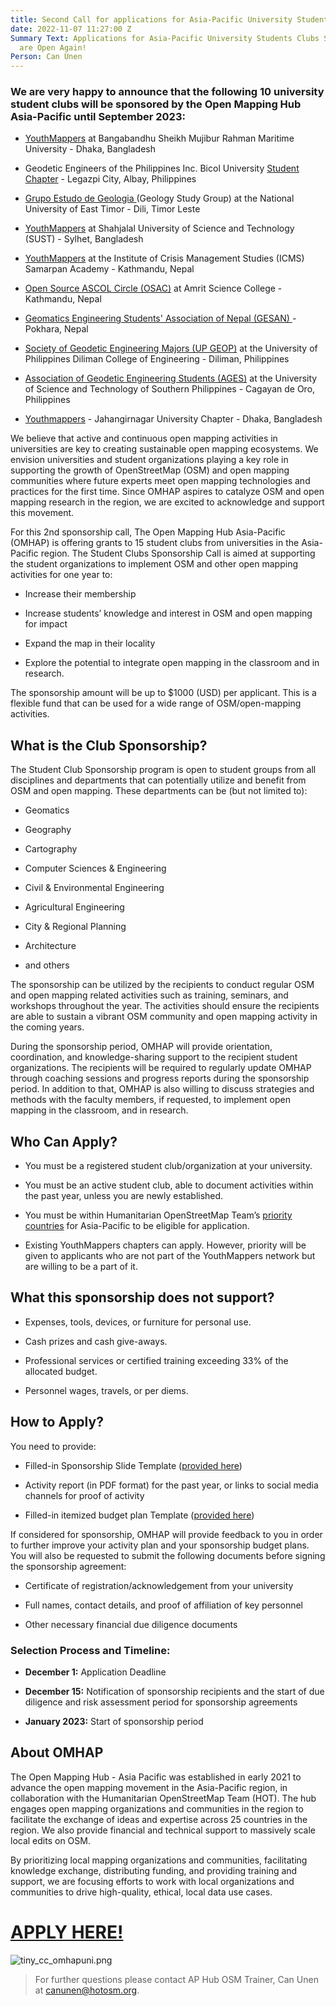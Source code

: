 ```yaml
---
title: Second Call for applications for Asia-Pacific University Students Clubs Sponsorship!
date: 2022-11-07 11:27:00 Z
Summary Text: Applications for Asia-Pacific University Students Clubs Sponsorship
  are Open Again!
Person: Can Unen
---
```


### We are very happy to announce that the following 10 university student clubs will be sponsored by the Open Mapping Hub Asia-Pacific until September 2023:

* [YouthMappers](https://www.facebook.com/YouthMapperatBSMRMU) at Bangabandhu Sheikh Mujibur Rahman Maritime University - Dhaka, Bangladesh

* Geodetic Engineers of the Philippines Inc. Bicol University [Student Chapter](https://www.facebook.com/gepbusc2022) - Legazpi City, Albay, Philippines

* [Grupo Estudo de Geologia ](https://www.facebook.com/grupoestudogeologia)(Geology Study Group) at the National University of East Timor - Dili, Timor Leste

* [YouthMappers](https://www.facebook.com/YouthMapperatSUST) at Shahjalal University of Science and Technology (SUST) - Sylhet, Bangladesh

* [YouthMappers](https://www.facebook.com/ICMSYOUTHMAPPERS) at the Institute of Crisis Management Studies (ICMS) Samarpan Academy - Kathmandu, Nepal

* [Open Source ASCOL Circle (OSAC)](https://twitter.com/osac_ascol) at Amrit Science College - Kathmandu, Nepal

* [Geomatics Engineering Students' Association of Nepal (GESAN) ](https://www.facebook.com/gesan2014)- Pokhara, Nepal

* [Society of Geodetic Engineering Majors (UP GEOP)](https://www.facebook.com/theupgeop) at the University of Philippines Diliman College of Engineering  - Diliman, Philippines

* [Association of Geodetic Engineering Students (AGES)](https://www.facebook.com/ustp.ages) at the University of Science and Technology of Southern Philippines - Cagayan de Oro, Philippines

* [Youthmappers](https://www.facebook.com/youthmappers.IRSJU/about) - Jahangirnagar University Chapter - Dhaka, Bangladesh

We believe that active and continuous open mapping activities in universities are key to creating sustainable open mapping ecosystems. We envision universities and student organizations playing a key role in supporting the growth of OpenStreetMap (OSM) and open mapping communities where future experts meet open mapping technologies and practices for the first time. Since OMHAP aspires to catalyze OSM and open mapping research in the region, we are excited to acknowledge and support this movement.

For this 2nd sponsorship call, The Open Mapping Hub Asia-Pacific (OMHAP) is offering grants to 15 student clubs from universities in the Asia-Pacific region. The Student Clubs Sponsorship Call is aimed at supporting the student organizations to implement OSM and other open mapping activities for one year to:

* Increase their membership

* Increase students’ knowledge and interest in OSM and open mapping for impact

* Expand the map in their locality

* Explore the potential to integrate open mapping in the classroom and in research.

The sponsorship amount will be up to $1000 (USD) per applicant. This is a flexible fund that can be used for a wide range of OSM/open-mapping activities.

## What is the Club Sponsorship?

The Student Club Sponsorship program is open to student groups from all disciplines and departments that can potentially utilize and benefit from OSM and open mapping. These departments can be (but not limited to):

* Geomatics

* Geography

* Cartography

* Computer Sciences & Engineering

* Civil & Environmental Engineering

* Agricultural Engineering

* City & Regional Planning

* Architecture

* and others

The sponsorship can be utilized by the recipients to conduct regular OSM and open mapping related activities such as training, seminars, and workshops throughout the year. The activities should ensure the recipients are able to sustain a vibrant OSM community and open mapping activity in the coming years.

During the sponsorship period, OMHAP will provide orientation, coordination, and knowledge-sharing support to the recipient student organizations. The recipients will be required to regularly update OMHAP through coaching sessions and progress reports during the sponsorship period. In addition to that, OMHAP is also willing to discuss strategies and methods with the faculty members, if requested, to implement open mapping in the classroom, and in research.

## Who Can Apply?

* You must be a registered student club/organization at your university.

* You must be an active student club, able to document activities within the past year, unless you are newly established.

* You must be within Humanitarian OpenStreetMap Team’s [priority countries](https://wiki.openstreetmap.org/wiki/Humanitarian_OSM_Team/Priority_countries) for Asia-Pacific to be eligible for application.

* Existing YouthMappers chapters can apply. However, priority will be given to applicants who are not part of the YouthMappers network but are willing to be a part of it.

## What this sponsorship does not support?

* Expenses, tools, devices, or furniture for personal use.

* Cash prizes and cash give-aways.

* Professional services or certified training exceeding 33% of the allocated budget.

* Personnel wages, travels, or per diems.

## How to Apply?

You need to provide:

* Filled-in Sponsorship Slide Template ([provided here](https://docs.google.com/presentation/d/1GfNjVYdpOgNSjIGIAqb2mS8p8eqDkxIYGqwR-9FY4qY/edit?usp=sharing))

* Activity report (in PDF format) for the past year, or links to social media channels for proof of activity

* Filled-in itemized budget plan Template ([provided here](https://docs.google.com/spreadsheets/d/1JAjI_xs9ItTEJfwTUuXb8HtIGYBKTwebRgacaq7GR3U/edit?usp=sharing))

If considered for sponsorship, OMHAP will provide feedback to you in order to further improve your activity plan and your sponsorship budget plans. You will also be requested to submit the following documents before signing the sponsorship agreement:

* Certificate of registration/acknowledgement from your university

* Full names, contact details, and proof of affiliation of key personnel

* Other necessary financial due diligence documents

### Selection Process and Timeline:

* **December 1:** Application Deadline

* **December 15:** Notification of sponsorship recipients and the start of due diligence and risk assessment period for sponsorship agreements

* **January 2023:** Start of sponsorship period

## About OMHAP

The Open Mapping Hub - Asia Pacific was established in early 2021 to advance the open mapping movement in the Asia-Pacific region, in collaboration with the Humanitarian OpenStreetMap Team (HOT). The hub engages open mapping organizations and communities in the region to facilitate the exchange of ideas and expertise across 25 countries in the region. We also provide financial and technical support to massively scale local edits on OSM.

By prioritizing local mapping organizations and communities, facilitating knowledge exchange, distributing funding, and providing training and support, we are focusing efforts to work with local organizations and communities to drive high-quality, ethical, local data use cases.

# [APPLY HERE!](http://tiny.cc/omhapuni)

![tiny_cc_omhapuni.png](/uploads/tiny_cc_omhapuni.png)

> For further questions please contact AP Hub OSM Trainer, Can Unen at [canunen@hotosm.org](canunen@hotosm.org).